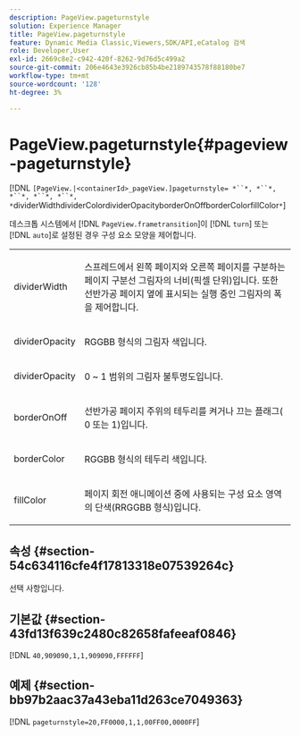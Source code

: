```yaml
---
description: PageView.pageturnstyle
solution: Experience Manager
title: PageView.pageturnstyle
feature: Dynamic Media Classic,Viewers,SDK/API,eCatalog 검색
role: Developer,User
exl-id: 2669c8e2-c942-420f-8262-9d76d5c499a2
source-git-commit: 206e4643e3926cb85b4be2189743578f88180be7
workflow-type: tm+mt
source-wordcount: '128'
ht-degree: 3%

---
```


# PageView.pageturnstyle{#pageview-pageturnstyle}

[!DNL `[PageView.|<containerId>_pageView.]pageturnstyle= *``*, *``*, *``*, *``*, *``*, *`dividerWidthdividerColordividerOpacityborderOnOffborderColorfillColor`*`]

데스크톱 시스템에서 [!DNL `PageView.frametransition`]이 [!DNL `turn`] 또는 [!DNL `auto`]로 설정된 경우 구성 요소 모양을 제어합니다.

<table id="table_A8CDA1AE2680402A99BCD5DD371B225F"> 
 <tbody> 
  <tr> 
   <td colname="col1"> <p> <span class="codeph"><span class="varname"> dividerWidth</span></span> </p> </td> 
   <td colname="col2"> <p> 스프레드에서 왼쪽 페이지와 오른쪽 페이지를 구분하는 페이지 구분선 그림자의 너비(픽셀 단위)입니다. 또한 선반가공 페이지 옆에 표시되는 실행 중인 그림자의 폭을 제어합니다. </p> </td> 
  </tr> 
  <tr> 
   <td colname="col1"> <p><span class="codeph"><span class="varname"> dividerOpacity</span></span> </p> </td> 
   <td colname="col2"> <p> RGGBB 형식의 그림자 색입니다. </p> </td> 
  </tr> 
  <tr> 
   <td colname="col1"> <p><span class="codeph"><span class="varname"> dividerOpacity</span></span> </p> </td> 
   <td colname="col2"> <p><span class="codeph"> 0</span> ~ <span class="codeph"> 1</span> 범위의 그림자 불투명도입니다. </p> </td> 
  </tr> 
  <tr> 
   <td colname="col1"> <p><span class="codeph"><span class="varname"> borderOnOff</span></span> </p> </td> 
   <td colname="col2"> <p> 선반가공 페이지 주위의 테두리를 켜거나 끄는 플래그(<span class="codeph"> 0</span> 또는 <span class="codeph"> 1</span>)입니다. </p> </td> 
  </tr> 
  <tr> 
   <td colname="col1"> <p><span class="codeph"><span class="varname"> borderColor</span></span> </p> </td> 
   <td colname="col2"> <p> RGGBB 형식의 테두리 색입니다. </p> </td> 
  </tr> 
  <tr> 
   <td colname="col1"> <p><span class="codeph"><span class="varname"> fillColor</span></span> </p> </td> 
   <td colname="col2"> <p> 페이지 회전 애니메이션 중에 사용되는 구성 요소 영역의 단색(RRGGBB 형식)입니다. </p> </td> 
  </tr> 
 </tbody> 
</table>

## 속성 {#section-54c634116cfe4f17813318e07539264c}

선택 사항입니다.

## 기본값 {#section-43fd13f639c2480c82658fafeeaf0846}

[!DNL `40,909090,1,1,909090,FFFFFF`]

## 예제 {#section-bb97b2aac37a43eba11d263ce7049363}

[!DNL `pageturnstyle=20,FF0000,1,1,00FF00,0000FF`]

